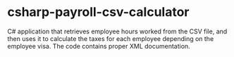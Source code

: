 # csharp-payroll-csv-calculator
C# application that retrieves employee hours worked from the CSV file, and then uses it to calculate the taxes for each employee depending on the employee visa.  The code contains proper XML documentation.
